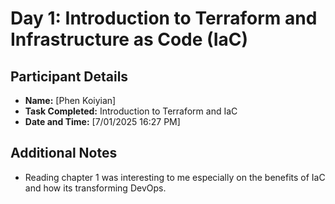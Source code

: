 # Day 1: Introduction to Terraform and Infrastructure as Code (IaC)

## Participant Details
- **Name:** [Phen Koiyian]
- **Task Completed:** Introduction to Terraform and IaC
- **Date and Time:** [7/01/2025 16:27 PM]

## Additional Notes
- Reading chapter 1 was interesting to me especially on the benefits of IaC and how its transforming DevOps.
